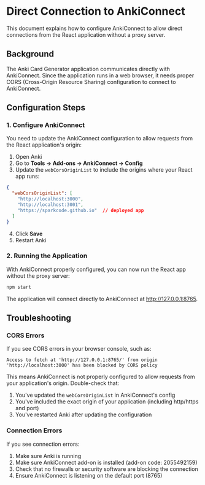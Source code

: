 # Direct Connection to AnkiConnect

This document explains how to configure AnkiConnect to allow direct connections from the React application without a proxy server.

## Background

The Anki Card Generator application communicates directly with AnkiConnect. Since the application runs in a web browser, it needs proper CORS (Cross-Origin Resource Sharing) configuration to connect to AnkiConnect.

## Configuration Steps

### 1. Configure AnkiConnect

You need to update the AnkiConnect configuration to allow requests from the React application's origin:

1. Open Anki
2. Go to **Tools → Add-ons → AnkiConnect → Config**
3. Update the `webCorsOriginList` to include the origins where your React app runs:

```json
{
  "webCorsOriginList": [
    "http://localhost:3000",
    "http://localhost:3001",
    "https://sparkcode.github.io"  // deployed app
  ]
}
```

4. Click **Save**
5. Restart Anki

### 2. Running the Application

With AnkiConnect properly configured, you can now run the React app without the proxy server:

```bash
npm start
```

The application will connect directly to AnkiConnect at http://127.0.0.1:8765.

## Troubleshooting

### CORS Errors

If you see CORS errors in your browser console, such as:

```
Access to fetch at 'http://127.0.0.1:8765/' from origin 'http://localhost:3000' has been blocked by CORS policy
```

This means AnkiConnect is not properly configured to allow requests from your application's origin. Double-check that:

1. You've updated the `webCorsOriginList` in AnkiConnect's config
2. You've included the exact origin of your application (including http/https and port)
3. You've restarted Anki after updating the configuration

### Connection Errors

If you see connection errors:

1. Make sure Anki is running
2. Make sure AnkiConnect add-on is installed (add-on code: 2055492159)
3. Check that no firewalls or security software are blocking the connection
4. Ensure AnkiConnect is listening on the default port (8765)
